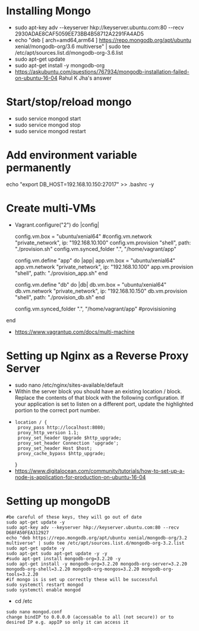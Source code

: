 # Installing Mongo
- sudo apt-key adv --keyserver hkp://keyserver.ubuntu.com:80 --recv 2930ADAE8CAF5059EE73BB4B58712A2291FA4AD5
- echo "deb [ arch=amd64,arm64 ] https://repo.mongodb.org/apt/ubuntu xenial/mongodb-org/3.6 multiverse" | sudo tee /etc/apt/sources.list.d/mongodb-org-3.6.list
- sudo apt-get update
- sudo apt-get install -y mongodb-org
- https://askubuntu.com/questions/767934/mongodb-installation-failed-on-ubuntu-16-04 Rahul K Jha's answer
# Start/stop/reload mongo
- sudo service mongod start
- sudo service mongod stop
- sudo service mongod restart
# Add environment variable permanently
echo "export DB_HOST=192.168.10.150:27017" >> .bashrc -y
# Create multi-VMs
- Vagrant.configure("2") do |config|

  config.vm.box = "ubuntu/xenial64"
  #config.vm.network "private_network", ip: "192.168.10.100"
  config.vm.provision "shell", path: "./provision.sh"
  config.vm.synced_folder ".", "/home/vagrant/app"

  config.vm.define "app" do |app|
  app.vm.box = "ubuntu/xenial64"
  app.vm.network "private_network", ip: "192.168.10.100"
  app.vm.provision "shell", path: "./provision_app.sh"
  end

  config.vm.define "db" do |db|
  db.vm.box = "ubuntu/xenial64"
  db.vm.network "private_network", ip: "192.168.10.150"
  db.vm.provision "shell", path: "./provision_db.sh"
  end

  config.vm.synced_folder ".", "/home/vagrant/app"
  #provisisioning

end

- https://www.vagrantup.com/docs/multi-machine

# Setting up Nginx as a Reverse Proxy Server
- sudo nano /etc/nginx/sites-available/default
- Within the server block you should have an existing location / block. Replace the contents of that block with the following configuration. If your application is set to listen on a different port, update the highlighted portion to the correct port number.
 -     location / {
        proxy_pass http://localhost:8080;
        proxy_http_version 1.1;
        proxy_set_header Upgrade $http_upgrade;
        proxy_set_header Connection 'upgrade';
        proxy_set_header Host $host;
        proxy_cache_bypass $http_upgrade;
    }
- https://www.digitalocean.com/community/tutorials/how-to-set-up-a-node-js-application-for-production-on-ubuntu-16-04

# Setting up mongoDB
```
#be careful of these keys, they will go out of date
sudo apt-get update -y
sudo apt-key adv --keyserver hkp://keyserver.ubuntu.com:80 --recv D68FA50FEA312927
echo "deb https://repo.mongodb.org/apt/ubuntu xenial/mongodb-org/3.2 multiverse" | sudo tee /etc/apt/sources.list.d/mongodb-org-3.2.list
sudo apt-get update -y
sudo apt-get sudo apt-get update -y -y
#sudo apt-get install mongodb-org=3.2.20 -y
sudo apt-get install -y mongodb-org=3.2.20 mongodb-org-server=3.2.20 mongodb-org-shell=3.2.20 mongodb-org-mongos=3.2.20 mongodb-org-tools=3.2.20
#if mongo is is set up correctly these will be successful
sudo systemctl restart mongod
sudo systemctl enable mongod
```
- cd /etc
```
sudo nano mongod.conf
change bindIP to 0.0.0.0 (accessable to all (not secure)) or to desired IP e.g. appIP so only it can access it
```
